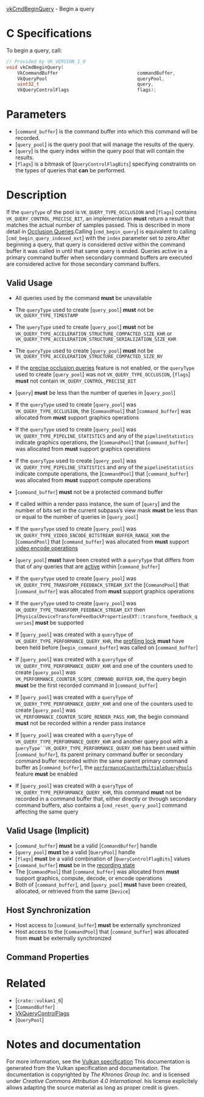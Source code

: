 [vkCmdBeginQuery](https://www.khronos.org/registry/vulkan/specs/1.3-extensions/man/html/vkCmdBeginQuery.html) - Begin a query

# C Specifications
To begin a query, call:
```c
// Provided by VK_VERSION_1_0
void vkCmdBeginQuery(
    VkCommandBuffer                             commandBuffer,
    VkQueryPool                                 queryPool,
    uint32_t                                    query,
    VkQueryControlFlags                         flags);
```

# Parameters
- [`command_buffer`] is the command buffer into which this command will be recorded.
- [`query_pool`] is the query pool that will manage the results of the query.
- [`query`] is the query index within the query pool that will contain the results.
- [`flags`] is a bitmask of [`QueryControlFlagBits`] specifying constraints on the types of queries that  **can**  be performed.

# Description
If the `queryType` of the pool is `VK_QUERY_TYPE_OCCLUSION` and
[`flags`] contains `VK_QUERY_CONTROL_PRECISE_BIT`, an implementation
 **must**  return a result that matches the actual number of samples passed.
This is described in more detail in [Occlusion Queries](https://www.khronos.org/registry/vulkan/specs/1.3-extensions/html/vkspec.html#queries-occlusion).Calling [`cmd_begin_query`] is equivalent to calling
[`cmd_begin_query_indexed_ext`] with the `index` parameter set to zero.After beginning a query, that query is considered *active* within the
command buffer it was called in until that same query is ended.
Queries active in a primary command buffer when secondary command buffers
are executed are considered active for those secondary command buffers.
## Valid Usage
-    All queries used by the command  **must**  be unavailable
-    The `queryType` used to create [`query_pool`] **must**  not be `VK_QUERY_TYPE_TIMESTAMP`
-    The `queryType` used to create [`query_pool`] **must**  not be `VK_QUERY_TYPE_ACCELERATION_STRUCTURE_COMPACTED_SIZE_KHR` or `VK_QUERY_TYPE_ACCELERATION_STRUCTURE_SERIALIZATION_SIZE_KHR`
-    The `queryType` used to create [`query_pool`] **must**  not be `VK_QUERY_TYPE_ACCELERATION_STRUCTURE_COMPACTED_SIZE_NV`
-    If the [precise occlusion queries]() feature is not enabled, or the `queryType` used to create [`query_pool`] was not `VK_QUERY_TYPE_OCCLUSION`, [`flags`] **must**  not contain `VK_QUERY_CONTROL_PRECISE_BIT`
-  [`query`] **must**  be less than the number of queries in [`query_pool`]
-    If the `queryType` used to create [`query_pool`] was `VK_QUERY_TYPE_OCCLUSION`, the [`CommandPool`] that [`command_buffer`] was allocated from  **must**  support graphics operations
-    If the `queryType` used to create [`query_pool`] was `VK_QUERY_TYPE_PIPELINE_STATISTICS` and any of the `pipelineStatistics` indicate graphics operations, the [`CommandPool`] that [`command_buffer`] was allocated from  **must**  support graphics operations
-    If the `queryType` used to create [`query_pool`] was `VK_QUERY_TYPE_PIPELINE_STATISTICS` and any of the `pipelineStatistics` indicate compute operations, the [`CommandPool`] that [`command_buffer`] was allocated from  **must**  support compute operations
-  [`command_buffer`] **must**  not be a protected command buffer
-    If called within a render pass instance, the sum of [`query`] and the number of bits set in the current subpass’s view mask  **must**  be less than or equal to the number of queries in [`query_pool`]
-    If the `queryType` used to create [`query_pool`] was `VK_QUERY_TYPE_VIDEO_ENCODE_BITSTREAM_BUFFER_RANGE_KHR` the [`CommandPool`] that [`command_buffer`] was allocated from  **must**  support [video encode operations]()
-  [`query_pool`] **must**  have been created with a `queryType` that differs from that of any queries that are [active](https://www.khronos.org/registry/vulkan/specs/1.3-extensions/html/vkspec.html#queries-operation-active) within [`command_buffer`]
-    If the `queryType` used to create [`query_pool`] was `VK_QUERY_TYPE_TRANSFORM_FEEDBACK_STREAM_EXT` the [`CommandPool`] that [`command_buffer`] was allocated from  **must**  support graphics operations
-    If the `queryType` used to create [`query_pool`] was `VK_QUERY_TYPE_TRANSFORM_FEEDBACK_STREAM_EXT` then [`PhysicalDeviceTransformFeedbackPropertiesEXT::transform_feedback_queries`] **must**  be supported

-    If [`query_pool`] was created with a `queryType` of `VK_QUERY_TYPE_PERFORMANCE_QUERY_KHR`, the [profiling lock]() **must**  have been held before [`begin_command_buffer`] was called on [`command_buffer`]
-    If [`query_pool`] was created with a `queryType` of `VK_QUERY_TYPE_PERFORMANCE_QUERY_KHR` and one of the counters used to create [`query_pool`] was `VK_PERFORMANCE_COUNTER_SCOPE_COMMAND_BUFFER_KHR`, the query begin  **must**  be the first recorded command in [`command_buffer`]
-    If [`query_pool`] was created with a `queryType` of `VK_QUERY_TYPE_PERFORMANCE_QUERY_KHR` and one of the counters used to create [`query_pool`] was `VK_PERFORMANCE_COUNTER_SCOPE_RENDER_PASS_KHR`, the begin command  **must**  not be recorded within a render pass instance
-    If [`query_pool`] was created with a `queryType` of `VK_QUERY_TYPE_PERFORMANCE_QUERY_KHR` and another query pool with a `queryType``VK_QUERY_TYPE_PERFORMANCE_QUERY_KHR` has been used within [`command_buffer`], its parent primary command buffer or secondary command buffer recorded within the same parent primary command buffer as [`command_buffer`], the [`performanceCounterMultipleQueryPools`]() feature  **must**  be enabled
-    If [`query_pool`] was created with a `queryType` of `VK_QUERY_TYPE_PERFORMANCE_QUERY_KHR`, this command  **must**  not be recorded in a command buffer that, either directly or through secondary command buffers, also contains a [`cmd_reset_query_pool`] command affecting the same query

## Valid Usage (Implicit)
-  [`command_buffer`] **must**  be a valid [`CommandBuffer`] handle
-  [`query_pool`] **must**  be a valid [`QueryPool`] handle
-  [`flags`] **must**  be a valid combination of [`QueryControlFlagBits`] values
-  [`command_buffer`] **must**  be in the [recording state]()
-    The [`CommandPool`] that [`command_buffer`] was allocated from  **must**  support graphics, compute, decode, or encode operations
-    Both of [`command_buffer`], and [`query_pool`] **must**  have been created, allocated, or retrieved from the same [`Device`]

## Host Synchronization
- Host access to [`command_buffer`] **must**  be externally synchronized
- Host access to the [`CommandPool`] that [`command_buffer`] was allocated from  **must**  be externally synchronized

## Command Properties

# Related
- [`crate::vulkan1_0`]
- [`CommandBuffer`]
- [VkQueryControlFlags]()
- [`QueryPool`]

# Notes and documentation
For more information, see the [Vulkan specification](https://www.khronos.org/registry/vulkan/specs/1.3-extensions/html/vkspec.html)
This documentation is generated from the Vulkan specification and documentation.
The documentation is copyrighted by *The Khronos Group Inc.* and is licensed under *Creative Commons Attribution 4.0 International*.
his license explicitely allows adapting the source material as long as proper credit is given.
        